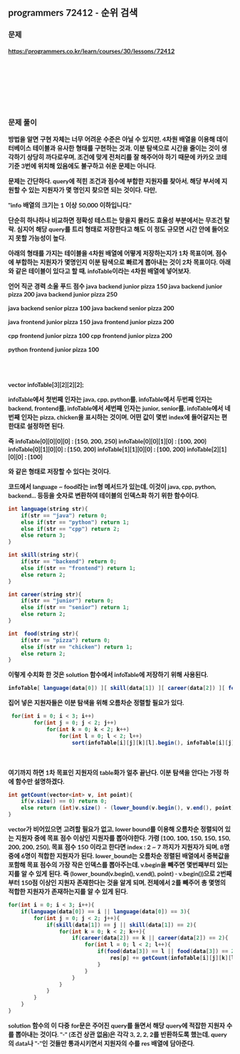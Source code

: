 <span style="font-family:Lato,PingFang SC,Microsoft YaHei,sans-serif">

## programmers 72412 - 순위 검색


### 문제 
<b>https://programmers.co.kr/learn/courses/30/lessons/72412</b>


<br/><br/><br/><br/><br/><br/>


### 문제 풀이<b>
방법을 알면 구현 자체는 너무 어려운 수준은 아닐 수 있지만, 4차원 배열을 이용해 데이터베이스 테이블과 유사한 형태를 구현하는 것과, 이분 탐색으로 시간을 줄이는 것이 생각하기 상당히 까다로우며, 조건에 맞게 전처리를 잘 해주어야 하기 때문에 카카오 코테 기준 3번에 위치해 있음에도 불구하고 쉬운 문제는 아니다.

문제는 간단하다. query에 적힌 조건과 점수에 부합한 지원자를 찾아서, 해당 부서에 지원할 수 있는 지원자가 몇 명인지 찾으면 되는 것이다. 다만,

"info 배열의 크기는 1 이상 50,000 이하입니다."

단순히 하나하나 비교하면 정확성 테스트는 맞을지 몰라도 효율성 부분에서는 무조건 탈락. 심지어 해당 query를 트리 형태로 저장한다고 해도 이 정도 규모면 시간 안에 들어오지 못할 가능성이 높다.

아래의 형태를 가지는 테이블을 4차원 배열에 어떻게 저장하는지가 1차 목표이며, 점수에 부합하는 지원자가 몇명인지 이분 탐색으로 빠르게 뽑아내는 것이 2차 목표이다. 아래와 같은 테이블이 있다고 할 때, infoTable이라는 4차원 배열에 넣어보자.

언어	   직군	    경력	  소울 푸드	  점수
java	backend	junior	pizza	    150
java	backend	junior	pizza	    200
java	backend	junior	pizza	    250

java	backend	senior	pizza	    100
java	backend	senior	pizza	    200

java	frontend	junior	pizza	    150
java	frontend	junior	pizza	    200

cpp	frontend	junior	pizza	    100
cpp	frontend	junior	pizza	    200

python	frontend	junior	pizza	    100

<br/><br/>

vector<int> infoTable[3][2][2][2];

infoTable에서 첫번째 인자는 java, cpp, python를,
infoTable에서 두번째 인자는 backend, frontend를,
infoTable에서 세번째 인자는 junior, senior를,
infoTable에서 네번째 인자는 pizza, chicken을 표시하는 것이며, 
어떤 값이 몇번 index에 들어갈지는 편한대로 설정하면 된다.

즉
infoTable[0][0][0][0] : {150, 200, 250}
infoTable[0][0][1][0] : {100, 200}
infoTable[0][1][0][0] : {150, 200}
infoTable[1][1][0][0] : {100, 200}
infoTable[2][1][0][0] : {100}

와 같은 형태로 저장할 수 있다는 것이다.

코드에서 language ~ food라는 int형 메서드가 있는데, 이것이 java, cpp, python, backend... 등등을 숫자로 변환하여 테이블의 인덱스화 하기 위한 함수이다.

```java
int language(string str){
    if(str == "java") return 0;
    else if(str == "python") return 1;
    else if(str == "cpp") return 2;
    else return 3;
}

int skill(string str){
    if(str == "backend") return 0;
    else if(str == "frontend") return 1;
    else return 2;
}

int career(string str){
    if(str == "junior") return 0;
    else if(str == "senior") return 1;
    else return 2;
}

int  food(string str){
    if(str == "pizza") return 0;
    else if(str == "chicken") return 1;
    else return 2;
}
```


이렇게 수치화 한 것은 solution 함수에서 infoTable에 저장하기 위해 사용된다.
```java
infoTable[ language(data[0]) ][ skill(data[1]) ][ career(data[2]) ][ food(data[3]) ].push_back(atoi(data[4].c_str()));
```

집어 넣은 지원자들은 이분 탐색을 위해 오름차순 정렬할 필요가 있다.
```java
 for(int i = 0; i < 3; i++)
        for(int j = 0; j < 2; j++)
            for(int k = 0; k < 2; k++)
                for(int l = 0; l < 2; l++)
                    sort(infoTable[i][j][k][l].begin(), infoTable[i][j][k][l].end());
```

<br/><br/>
여기까지 하면 1차 목표인 지원자의 table화가 얼추 끝난다. 이분 탐색을 안다는 가정 하에 함수만 설명하겠다.
```java
int getCount(vector<int> v, int point){
    if(v.size() == 0) return 0;
    else return (int)v.size() - (lower_bound(v.begin(), v.end(), point) - v.begin());
}
```
vector가 비어있으면 고려할 필요가 없고, lower bound를 이용해 오름차순 정렬되어 있는 지원자 중에 목표 점수 이상인 지원자를 뽑아야한다. 가령 
{100, 100, 150, 150, 150, 200, 200, 250}, 목표 점수 150 이라고 한다면 
index : 2 ~ 7 까지가 지원자가 되며, 8명 중에 6명이 적합한 지원자가 된다. lower_bound는 오름차순 정렬된 배열에서 중복값을 포함해 목표 점수의 가장 작은 인덱스를 뽑아주는데, v.begin을 빼주면 몇번째부터 있는지를 알 수 있게 된다. 즉 (lower_bound(v.begin(), v.end(), point) - v.begin())으로 2번째부터 150점 이상인 지원자 존재한다는 것을 알게 되며, 전체에서 2를 빼주어 총 몇명의 적합한 지원자가 존재하는지를 알 수 있게 된다.

```java
for(int i = 0; i < 3; i++){
    if(language(data[0]) == i || language(data[0]) == 3){
        for(int j = 0; j < 2; j++){
            if(skill(data[1]) == j || skill(data[1]) == 2){
                for(int k = 0; k < 2; k++){
                    if(career(data[2]) == k || career(data[2]) == 2){
                        for(int l = 0; l < 2; l++){
                            if(food(data[3]) == l || food(data[3]) == 2){
                                res[p] += getCount(infoTable[i][j][k][l], atoi(data[4].c_str()));
                            }
                        }              
                    }
                }
            }  
        }
    } 
}
```
solution 함수의 이 다중 for문은 주어진 query를 돌면서 해당 query에 적잡한 지원자 수를 뽑아내는 것이다. "-" (조건 상관 없음)은 각각 3, 2, 2, 2를 반환하도록 했는데, query의 data나 "-"인 것들만 통과시키면서 지원자의 수를 res 배열에 담아준다.



</b>
</span>
